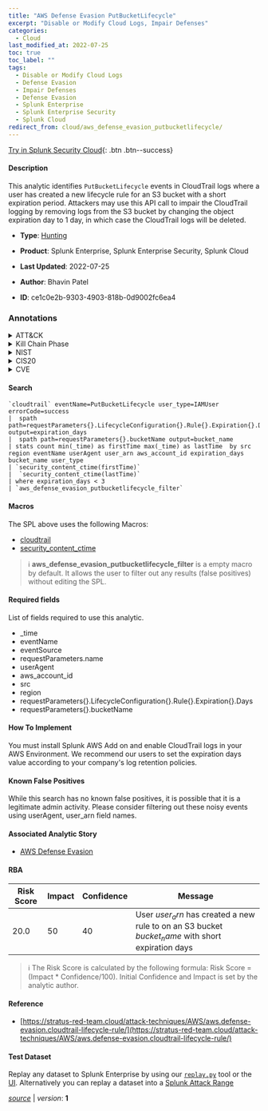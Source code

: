```yaml
---
title: "AWS Defense Evasion PutBucketLifecycle"
excerpt: "Disable or Modify Cloud Logs, Impair Defenses"
categories:
  - Cloud
last_modified_at: 2022-07-25
toc: true
toc_label: ""
tags:
  - Disable or Modify Cloud Logs
  - Defense Evasion
  - Impair Defenses
  - Defense Evasion
  - Splunk Enterprise
  - Splunk Enterprise Security
  - Splunk Cloud
redirect_from: cloud/aws_defense_evasion_putbucketlifecycle/
---
```




[Try in Splunk Security Cloud](https://www.splunk.com/en_us/cyber-security.html){: .btn .btn--success}

#### Description

This analytic identifies `PutBucketLifecycle` events in CloudTrail logs where a user has created a new lifecycle rule for an S3 bucket with a short expiration period. Attackers may use this API call to impair the CloudTrail logging by removing logs from the S3 bucket by changing the object expiration day to 1 day, in which case the CloudTrail logs will be deleted.

- **Type**: [Hunting](https://github.com/splunk/security_content/wiki/Detection-Analytic-Types)
- **Product**: Splunk Enterprise, Splunk Enterprise Security, Splunk Cloud

- **Last Updated**: 2022-07-25
- **Author**: Bhavin Patel
- **ID**: ce1c0e2b-9303-4903-818b-0d9002fc6ea4

### Annotations
<details>
  <summary>ATT&CK</summary>

<div markdown="1">

#### [ATT&CK](https://attack.mitre.org/)

| ID          | Technique   | Tactic         |
| ----------- | ----------- |--------------- |
| [T1562.008](https://attack.mitre.org/techniques/T1562/008/) | Disable or Modify Cloud Logs | Defense Evasion |

| [T1562](https://attack.mitre.org/techniques/T1562/) | Impair Defenses | Defense Evasion |

</div>
</details>


<details>
  <summary>Kill Chain Phase</summary>

<div markdown="1">

* Exploitation


</div>
</details>


<details>
  <summary>NIST</summary>

<div markdown="1">

* DE.AE



</div>
</details>

<details>
  <summary>CIS20</summary>

<div markdown="1">

* CIS 10



</div>
</details>

<details>
  <summary>CVE</summary>

<div markdown="1">


</div>
</details>


#### Search

```
`cloudtrail` eventName=PutBucketLifecycle user_type=IAMUser errorCode=success 
|  spath path=requestParameters{}.LifecycleConfiguration{}.Rule{}.Expiration{}.Days output=expiration_days 
|  spath path=requestParameters{}.bucketName output=bucket_name 
| stats count min(_time) as firstTime max(_time) as lastTime  by src region eventName userAgent user_arn aws_account_id expiration_days  bucket_name user_type
| `security_content_ctime(firstTime)` 
|  `security_content_ctime(lastTime)` 
| where expiration_days < 3 
| `aws_defense_evasion_putbucketlifecycle_filter`
```

#### Macros
The SPL above uses the following Macros:
* [cloudtrail](https://github.com/splunk/security_content/blob/develop/macros/cloudtrail.yml)
* [security_content_ctime](https://github.com/splunk/security_content/blob/develop/macros/security_content_ctime.yml)

> :information_source:
> **aws_defense_evasion_putbucketlifecycle_filter** is a empty macro by default. It allows the user to filter out any results (false positives) without editing the SPL.



#### Required fields
List of fields required to use this analytic.
* _time
* eventName
* eventSource
* requestParameters.name
* userAgent
* aws_account_id
* src
* region
* requestParameters{}.LifecycleConfiguration{}.Rule{}.Expiration{}.Days
* requestParameters{}.bucketName



#### How To Implement
You must install Splunk AWS Add on and enable CloudTrail logs in your AWS Environment. We recommend our users to set the expiration days value according to your company&#39;s log retention policies.
#### Known False Positives
While this search has no known false positives, it is possible that it is a legitimate admin activity. Please consider filtering out these noisy events using userAgent, user_arn field names.

#### Associated Analytic Story
* [AWS Defense Evasion](/stories/aws_defense_evasion)




#### RBA

| Risk Score  | Impact      | Confidence   | Message      |
| ----------- | ----------- |--------------|--------------|
| 20.0 | 50 | 40 | User $user_arn$ has created a new rule to on an S3 bucket $bucket_name$ with short expiration days |


> :information_source:
> The Risk Score is calculated by the following formula: Risk Score = (Impact * Confidence/100). Initial Confidence and Impact is set by the analytic author.


#### Reference

* [https://stratus-red-team.cloud/attack-techniques/AWS/aws.defense-evasion.cloudtrail-lifecycle-rule/](https://stratus-red-team.cloud/attack-techniques/AWS/aws.defense-evasion.cloudtrail-lifecycle-rule/)



#### Test Dataset
Replay any dataset to Splunk Enterprise by using our [`replay.py`](https://github.com/splunk/attack_data#using-replaypy) tool or the [UI](https://github.com/splunk/attack_data#using-ui).
Alternatively you can replay a dataset into a [Splunk Attack Range](https://github.com/splunk/attack_range#replay-dumps-into-attack-range-splunk-server)




[*source*](https://github.com/splunk/security_content/tree/develop/detections/cloud/aws_defense_evasion_putbucketlifecycle.yml) \| *version*: **1**